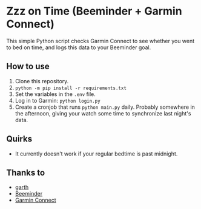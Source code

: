 # Zzz on Time (Beeminder + Garmin Connect)
This simple Python script checks Garmin Connect to see whether you went to bed on time, and logs this data to your Beeminder goal.

## How to use
1. Clone this repository.
2. `python -m pip install -r requirements.txt`
3. Set the variables in the `.env` file.
4. Log in to Garmin: `python login.py`
3. Create a cronjob that runs `python main.py` daily. Probably somewhere in the afternoon, giving your watch some time to synchronize last night's data.

## Quirks
- It currently doesn't work if your regular bedtime is past midnight.

## Thanks to
- [garth](https://github.com/matin/garth)
- [Beeminder](https://www.beeminder.com/)
- [Garmin Connect](https://connect.garmin.com/)